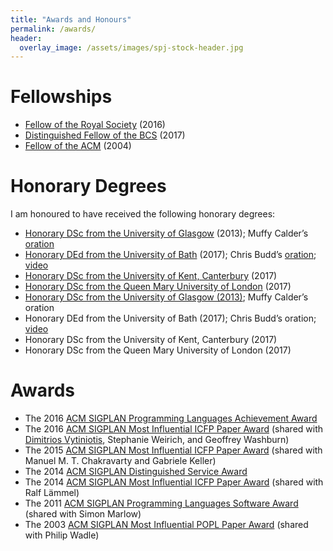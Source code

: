 ```yaml
---
title: "Awards and Honours"
permalink: /awards/
header:
  overlay_image: /assets/images/spj-stock-header.jpg
---
```


# Fellowships

* [Fellow of the Royal Society](https://royalsociety.org/people/simon-peyton-jones-12889/) (2016)
* [Distinguished Fellow of the BCS](https://www.bcs.org/events/awards-and-competitions/distinguished-fellowship-distfbcs/roll-of-distinguished-fellows/simon-peyton-jones/) (2017)
* [Fellow of the ACM](https://awards.acm.org/award_winners/peyton-jones_2286110) (2004)

# Honorary Degrees

I am honoured to have received the following honorary degrees:

* [Honorary DSc from the University of Glasgow](https://www.gla.ac.uk/schools/computing/news/newsitem/?id=23) (2013); Muffy Calder’s [oration](http://www.dcs.gla.ac.uk/~muffy/SPJ_oration.pdf)
* [Honorary DEd from the University of Bath](https://www.bath.ac.uk/corporate-information/professor-simon-peyton-jones-oration/) (2017); Chris Budd’s [oration](https://www.bath.ac.uk/corporate-information/professor-simon-peyton-jones-oration/); [video](https://vimeo.com/224453771)
* [Honorary DSc from the University of Kent, Canterbury](https://blogs.kent.ac.uk/unikentcomp-news/2017/07/24/simon-peyton-jones/) (2017)
* [Honorary DSc from the Queen Mary University of London](https://www.qmul.ac.uk/alumni/notablealumni/honorarygraduates/#p) (2017)
* [Honorary DSc from the University of Glasgow (2013)](https://www.gla.ac.uk/schools/computing/news/newsitem/?id=23); Muffy Calder’s oration
* Honorary DEd from the University of Bath (2017); Chris Budd’s oration; [video](https://vimeo.com/224453771)
* Honorary DSc from the University of Kent, Canterbury (2017)
* Honorary DSc from the Queen Mary University of London (2017)

# Awards

* The 2016 [ACM SIGPLAN Programming Languages Achievement Award](http://www.sigplan.org/Awards/Achievement/)
* The 2016 [ACM SIGPLAN Most Influential ICFP Paper Award](http://www.sigplan.org/Awards/ICFP/) (shared with [Dimitrios Vytiniotis](https://www.microsoft.com/en-us/research/people/), Stephanie Weirich, and Geoffrey Washburn)
* The 2015 [ACM SIGPLAN Most Influential ICFP Paper Award](http://www.sigplan.org/Awards/ICFP/) (shared with Manuel M. T. Chakravarty and Gabriele Keller)
* The 2014 [ACM SIGPLAN Distinguished Service Award](http://www.sigplan.org/Awards/Service/)
* The 2014 [ACM SIGPLAN Most Influential ICFP Paper Award](http://www.sigplan.org/Awards/Service/) (shared with Ralf Lämmel)
* The 2011 [ACM SIGPLAN Programming Languages Software Award](http://www.sigplan.org/Awards/Software/) (shared with Simon Marlow)
* The 2003 [ACM SIGPLAN Most Influential POPL Paper Award](http://www.sigplan.org/Awards/POPL/) (shared with Philip Wadle)
